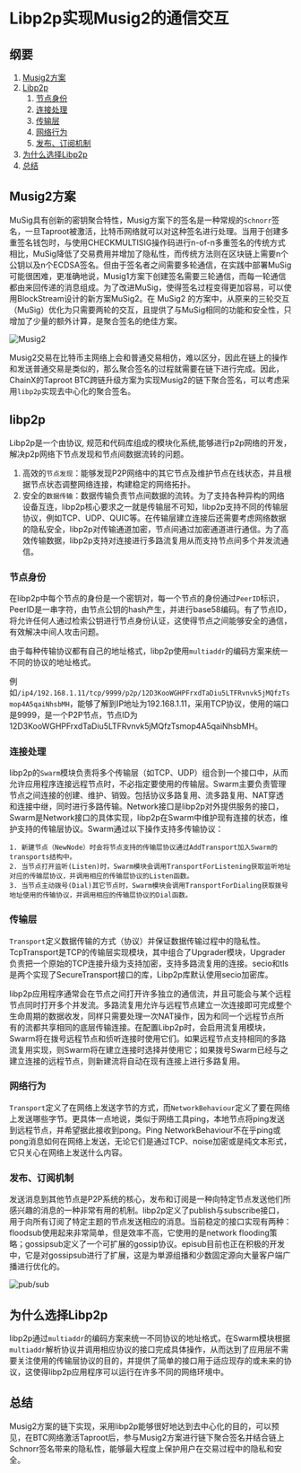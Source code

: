 # Libp2p实现Musig2的通信交互

## 纲要

1. [Musig2方案](#Musig2方案)
2. [Libp2p](#Libp2p)
   1. [节点身份](#节点身份)
   2. [连接处理](#连接处理)
   3. [传输层](#传输层)
   4. [网络行为](#网络行为)
   5. [发布、订阅机制](#发布、订阅机制)
3. [为什么选择Libp2p](#为什么选择Libp2p)
4. [总结](#总结)

## Musig2方案

MuSig具有创新的密钥聚合特性，Musig方案下的签名是一种常规的`Schnorr`签名，一旦Taproot被激活，比特币网络就可以对这种签名进行处理。当用于创建多重签名钱包时，与使用CHECKMULTISIG操作码进行n-of-n多重签名的传统方式相比，MuSig降低了交易费用并增加了隐私性，而传统方法则在区块链上需要n个公钥以及n个ECDSA签名。但由于签名者之间需要多轮通信，在实践中部署MuSig可能很困难，更准确地说，Musig1方案下创建签名需要三轮通信，而每一轮通信都由来回传递的消息组成。为了改进MuSig，使得签名过程变得更加容易，可以使用BlockStream设计的新方案MuSig2。在 MuSig2 的方案中，从原来的三轮交互（MuSig）优化为只需要两轮的交互，且提供了与MuSig相同的功能和安全性，只增加了少量的额外计算，是聚合签名的绝佳方案。

![Musig2](https://cdn.jsdelivr.net/gh/rjman-ljm/resources@master/assets/1628049333541-musig2-overview.png)

Musig2交易在比特币主网络上会和普通交易相仿，难以区分，因此在链上的操作和发送普通交易是类似的，那么聚合签名的过程就需要在链下进行完成。因此，ChainX的Taproot BTC跨链升级方案为实现Musig2的链下聚合签名，可以考虑采用`libp2p`实现去中心化的聚合签名。

## libp2p

Libp2p是一个由协议, 规范和代码库组成的模块化系统,能够进行p2p网络的开发，解决p2p网络下节点发现和节点间数据流转的问题。

1. 高效的`节点发现`：能够发现P2P网络中的其它节点及维护节点在线状态，并且根据节点状态调整网络连接，构建稳定的网络拓扑。
2. 安全的`数据传输`：数据传输负责节点间数据的流转。为了支持各种异构的网络设备互连，libp2p核心要求之一就是传输层不可知，libp2p支持不同的传输层协议，例如TCP、UDP、QUIC等。在传输层建立连接后还需要考虑网络数据的隐私安全，libp2p对传输通道加密，节点间通过加密通道进行通信。为了高效传输数据，libp2p支持对连接进行多路流复用从而支持节点间多个并发流通信。

### 节点身份

在libp2p中每个节点的身份是一个密钥对，每一个节点的身份通过`PeerID`标识，PeerID是一串字符，由节点公钥的hash产生，并进行base58编码。有了节点ID，将允许任何人通过检索公钥进行节点身份认证，这使得节点之间能够安全的通信，有效解决中间人攻击问题。

由于每种传输协议都有自己的地址格式，libp2p使用`multiaddr`的编码方案来统一不同的协议的地址格式。

例如`/ip4/192.168.1.11/tcp/9999/p2p/12D3KooWGHPFrxdTaDiu5LTFRvnvk5jMQfzTsmop4A5qaiNhsbMH`，能够了解到IP地址为192.168.1.11，采用TCP协议，使用的端口是9999，是一个P2P节点，节点ID为12D3KooWGHPFrxdTaDiu5LTFRvnvk5jMQfzTsmop4A5qaiNhsbMH。

### 连接处理

libp2p的`Swarm`模块负责将多个传输层（如TCP、UDP）组合到一个接口中，从而允许应用程序连接远程节点时，不必指定要使用的传输层。Swarm主要负责管理节点之间连接的创建、维护、销毁。包括协议多路复用、流多路复用、NAT穿透和连接中继，同时进行多路传输。Network接口是libp2p对外提供服务的接口，Swarm是Network接口的具体实现，libp2p在Swarm中维护现有连接的状态，维护支持的传输层协议。Swarm通过以下操作支持多传输协议：

	1. 新建节点（NewNode）时会将节点支持的传输层协议通过AddTransport加入Swarm的transports结构中。
	2. 当节点打开监听(Listen)时，Swarm模块会调用TransportForListening获取监听地址对应的传输层协议，并调用相应的传输层协议的Listen函数。
	3. 当节点主动拨号(Dial)其它节点时，Swarm模块会调用TransportForDialing获取拨号地址使用的传输协议，并调用相应的传输层协议的Dial函数。

### 传输层

`Transport`定义数据传输的方式（协议）并保证数据传输过程中的隐私性。TcpTransport是TCP的传输层实现模块，其中组合了Upgrader模块，Upgrader负责把一个原始的TCP连接升级为支持加密，支持多路流复用的连接。secio和tls是两个实现了SecureTransport接口的库，Libp2p库默认使用secio加密库。

libp2p应用程序通常会在节点之间打开许多独立的通信流，并且可能会与某个远程节点同时打开多个并发流。多路流复用允许与远程节点建立一次连接即可完成整个生命周期的数据收发，同样只需要处理一次NAT操作，因为和同一个远程节点所有的流都共享相同的底层传输连接。在配置Libp2p时，会启用流复用模块，Swarm将在拨号远程节点和侦听连接时使用它们。如果远程节点支持相同的多路流复用实现，则Swarm将在建立连接时选择并使用它；如果拨号Swarm已经与之建立连接的远程节点，则新建流将自动在现有连接上进行多路复用。

### 网络行为

`Transport`定义了在网络上发送字节的方式，而`NetworkBehaviour`定义了要在网络上发送哪些字节。更具体一点地说，类似于网络工具ping，本地节点将ping发送到远程节点，并希望据此接收到pong。Ping NetworkBehaviour不在乎ping或pong消息如何在网络上发送，无论它们是通过TCP、noise加密或是纯文本形式，它只关心在网络上发送什么内容。

### 发布、订阅机制

发送消息到其他节点是P2P系统的核心，发布和订阅是一种向特定节点发送他们所感兴趣的消息的一种非常有用的机制。libp2p定义了publish与subscribe接口，用于向所有订阅了特定主题的节点发送相应的消息。当前稳定的接口实现有两种：floodsub使用起来非常简单，但是效率不高，它使用的是network flooding策略；gossipsub定义了一个可扩展的gossip协议。episub目前也正在积极的开发中，它是对gossipsub进行了扩展，这是为単源组播和少数固定源向大量客户端广播进行优化的。

![pub/sub](https://cdn.jsdelivr.net/gh/rjman-ljm/resources@master/assets/1628065139421-1628065139418.png)

## 为什么选择Libp2p

libp2p通过`multiaddr`的编码方案来统一不同协议的地址格式，在Swarm模块根据`multiaddr`解析协议并调用相应协议的接口完成具体操作，从而达到了应用层不需要关注使用的传输层协议的目的，并提供了简单的接口用于适应现存的或未来的协议，这使得libp2p应用程序可以运行在许多不同的网络环境中。

## 总结

Musig2方案的链下实现，采用libp2p能够很好地达到去中心化的目的，可以预见，在BTC网络激活Taproot后，参与Musig2方案进行链下聚合签名并结合链上Schnorr签名带来的隐私性，能够最大程度上保护用户在交易过程中的隐私和安全。

